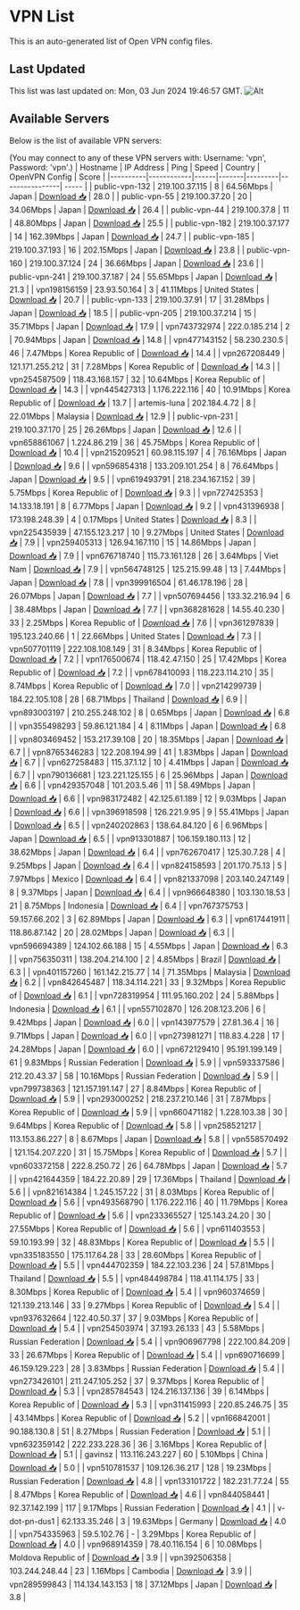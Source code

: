 # VPN List

This is an auto-generated list of Open VPN config files.

## Last Updated

This list was last updated on: Mon, 03 Jun 2024 19:46:57 GMT.
![Alt](https://repobeats.axiom.co/api/embed/186b98318ef1479477931607c1ad7d823f12451f.svg "Repobeats analytics image")

## Available Servers

Below is the list of available VPN servers:

(You may connect to any of these VPN servers with: Username: 'vpn', Password: 'vpn'.)
| Hostname | IP Address | Ping | Speed | Country | OpenVPN Config | Score |
|----------|------------|------|-------|---------|----------------| ----- |
| public-vpn-132 | 219.100.37.115 | 8 | 64.56Mbps | Japan | [Download 📥](./configs/server_0_JP.ovpn) | 28.0 |
| public-vpn-55 | 219.100.37.20 | 20 | 34.06Mbps | Japan | [Download 📥](./configs/server_1_JP.ovpn) | 26.4 |
| public-vpn-44 | 219.100.37.8 | 11 | 48.80Mbps | Japan | [Download 📥](./configs/server_2_JP.ovpn) | 25.5 |
| public-vpn-182 | 219.100.37.177 | 14 | 162.39Mbps | Japan | [Download 📥](./configs/server_3_JP.ovpn) | 24.7 |
| public-vpn-185 | 219.100.37.193 | 16 | 202.15Mbps | Japan | [Download 📥](./configs/server_4_JP.ovpn) | 23.8 |
| public-vpn-160 | 219.100.37.124 | 24 | 36.66Mbps | Japan | [Download 📥](./configs/server_5_JP.ovpn) | 23.6 |
| public-vpn-241 | 219.100.37.187 | 24 | 55.65Mbps | Japan | [Download 📥](./configs/server_6_JP.ovpn) | 21.3 |
| vpn198156159 | 23.93.50.164 | 3 | 41.11Mbps | United States | [Download 📥](./configs/server_7_US.ovpn) | 20.7 |
| public-vpn-133 | 219.100.37.91 | 17 | 31.28Mbps | Japan | [Download 📥](./configs/server_8_JP.ovpn) | 18.5 |
| public-vpn-205 | 219.100.37.214 | 15 | 35.71Mbps | Japan | [Download 📥](./configs/server_9_JP.ovpn) | 17.9 |
| vpn743732974 | 222.0.185.214 | 2 | 70.94Mbps | Japan | [Download 📥](./configs/server_10_JP.ovpn) | 14.8 |
| vpn477143152 | 58.230.230.5 | 46 | 7.47Mbps | Korea Republic of | [Download 📥](./configs/server_11_KR.ovpn) | 14.4 |
| vpn267208449 | 121.171.255.212 | 31 | 7.28Mbps | Korea Republic of | [Download 📥](./configs/server_12_KR.ovpn) | 14.3 |
| vpn254587509 | 118.43.168.157 | 32 | 10.64Mbps | Korea Republic of | [Download 📥](./configs/server_13_KR.ovpn) | 14.3 |
| vpn445427313 | 1.176.222.116 | 40 | 10.91Mbps | Korea Republic of | [Download 📥](./configs/server_14_KR.ovpn) | 13.7 |
| artemis-luna | 202.184.4.72 | 8 | 22.01Mbps | Malaysia | [Download 📥](./configs/server_15_MY.ovpn) | 12.9 |
| public-vpn-231 | 219.100.37.170 | 25 | 26.26Mbps | Japan | [Download 📥](./configs/server_16_JP.ovpn) | 12.6 |
| vpn658861067 | 1.224.86.219 | 36 | 45.75Mbps | Korea Republic of | [Download 📥](./configs/server_17_KR.ovpn) | 10.4 |
| vpn215209521 | 60.98.115.197 | 4 | 76.16Mbps | Japan | [Download 📥](./configs/server_18_JP.ovpn) | 9.6 |
| vpn596854318 | 133.209.101.254 | 8 | 76.64Mbps | Japan | [Download 📥](./configs/server_19_JP.ovpn) | 9.5 |
| vpn619493791 | 218.234.167.152 | 39 | 5.75Mbps | Korea Republic of | [Download 📥](./configs/server_20_KR.ovpn) | 9.3 |
| vpn727425353 | 14.133.18.191 | 8 | 6.77Mbps | Japan | [Download 📥](./configs/server_21_JP.ovpn) | 9.2 |
| vpn431396938 | 173.198.248.39 | 4 | 0.17Mbps | United States | [Download 📥](./configs/server_22_US.ovpn) | 8.3 |
| vpn225435939 | 47.155.123.217 | 10 | 9.27Mbps | United States | [Download 📥](./configs/server_23_US.ovpn) | 7.9 |
| vpn259405313 | 126.94.167.110 | 15 | 14.86Mbps | Japan | [Download 📥](./configs/server_24_JP.ovpn) | 7.9 |
| vpn676718740 | 115.73.161.128 | 26 | 3.64Mbps | Viet Nam | [Download 📥](./configs/server_25_VN.ovpn) | 7.9 |
| vpn564748125 | 125.215.99.48 | 13 | 7.44Mbps | Japan | [Download 📥](./configs/server_26_JP.ovpn) | 7.8 |
| vpn399916504 | 61.46.178.196 | 28 | 26.07Mbps | Japan | [Download 📥](./configs/server_27_JP.ovpn) | 7.7 |
| vpn507694456 | 133.32.216.94 | 6 | 38.48Mbps | Japan | [Download 📥](./configs/server_28_JP.ovpn) | 7.7 |
| vpn368281628 | 14.55.40.230 | 33 | 2.25Mbps | Korea Republic of | [Download 📥](./configs/server_29_KR.ovpn) | 7.6 |
| vpn361297839 | 195.123.240.66 | 1 | 22.66Mbps | United States | [Download 📥](./configs/server_30_US.ovpn) | 7.3 |
| vpn507701119 | 222.108.108.149 | 31 | 8.34Mbps | Korea Republic of | [Download 📥](./configs/server_31_KR.ovpn) | 7.2 |
| vpn176500674 | 118.42.47.150 | 25 | 17.42Mbps | Korea Republic of | [Download 📥](./configs/server_32_KR.ovpn) | 7.2 |
| vpn678410093 | 118.223.114.210 | 35 | 8.74Mbps | Korea Republic of | [Download 📥](./configs/server_33_KR.ovpn) | 7.0 |
| vpn214299739 | 184.22.105.108 | 28 | 68.71Mbps | Thailand | [Download 📥](./configs/server_34_TH.ovpn) | 6.9 |
| vpn893003197 | 210.255.248.102 | 8 | 0.65Mbps | Japan | [Download 📥](./configs/server_35_JP.ovpn) | 6.8 |
| vpn355498293 | 59.86.121.184 | 4 | 8.11Mbps | Japan | [Download 📥](./configs/server_36_JP.ovpn) | 6.8 |
| vpn803469452 | 153.217.39.108 | 20 | 18.35Mbps | Japan | [Download 📥](./configs/server_37_JP.ovpn) | 6.7 |
| vpn8765346283 | 122.208.194.99 | 41 | 1.83Mbps | Japan | [Download 📥](./configs/server_38_JP.ovpn) | 6.7 |
| vpn627258483 | 115.37.1.12 | 10 | 4.41Mbps | Japan | [Download 📥](./configs/server_39_JP.ovpn) | 6.7 |
| vpn790136681 | 123.221.125.155 | 6 | 25.96Mbps | Japan | [Download 📥](./configs/server_40_JP.ovpn) | 6.6 |
| vpn429357048 | 101.203.5.46 | 11 | 58.49Mbps | Japan | [Download 📥](./configs/server_41_JP.ovpn) | 6.6 |
| vpn983172482 | 42.125.61.189 | 12 | 9.03Mbps | Japan | [Download 📥](./configs/server_42_JP.ovpn) | 6.6 |
| vpn396918598 | 126.221.9.95 | 9 | 55.41Mbps | Japan | [Download 📥](./configs/server_43_JP.ovpn) | 6.5 |
| vpn240202863 | 138.64.84.120 | 6 | 6.96Mbps | Japan | [Download 📥](./configs/server_44_JP.ovpn) | 6.5 |
| vpn913301887 | 106.159.180.113 | 12 | 38.62Mbps | Japan | [Download 📥](./configs/server_45_JP.ovpn) | 6.4 |
| vpn762670417 | 125.30.7.28 | 4 | 9.25Mbps | Japan | [Download 📥](./configs/server_46_JP.ovpn) | 6.4 |
| vpn824158593 | 201.170.75.13 | 5 | 7.97Mbps | Mexico | [Download 📥](./configs/server_47_MX.ovpn) | 6.4 |
| vpn821337098 | 203.140.247.149 | 8 | 9.37Mbps | Japan | [Download 📥](./configs/server_48_JP.ovpn) | 6.4 |
| vpn966648380 | 103.130.18.53 | 21 | 8.75Mbps | Indonesia | [Download 📥](./configs/server_49_ID.ovpn) | 6.4 |
| vpn767375753 | 59.157.66.202 | 3 | 62.89Mbps | Japan | [Download 📥](./configs/server_50_JP.ovpn) | 6.3 |
| vpn617441911 | 118.86.87.142 | 20 | 28.02Mbps | Japan | [Download 📥](./configs/server_51_JP.ovpn) | 6.3 |
| vpn596694389 | 124.102.66.188 | 15 | 4.55Mbps | Japan | [Download 📥](./configs/server_52_JP.ovpn) | 6.3 |
| vpn756350311 | 138.204.214.100 | 2 | 4.85Mbps | Brazil | [Download 📥](./configs/server_53_BR.ovpn) | 6.3 |
| vpn401157260 | 161.142.215.77 | 14 | 71.35Mbps | Malaysia | [Download 📥](./configs/server_54_MY.ovpn) | 6.2 |
| vpn842645487 | 118.34.114.221 | 33 | 9.32Mbps | Korea Republic of | [Download 📥](./configs/server_55_KR.ovpn) | 6.1 |
| vpn728319954 | 111.95.160.202 | 24 | 5.88Mbps | Indonesia | [Download 📥](./configs/server_56_ID.ovpn) | 6.1 |
| vpn557102870 | 126.208.123.206 | 6 | 9.42Mbps | Japan | [Download 📥](./configs/server_57_JP.ovpn) | 6.0 |
| vpn143977579 | 27.81.36.4 | 16 | 9.71Mbps | Japan | [Download 📥](./configs/server_58_JP.ovpn) | 6.0 |
| vpn273981271 | 118.83.4.228 | 17 | 24.28Mbps | Japan | [Download 📥](./configs/server_59_JP.ovpn) | 6.0 |
| vpn672129410 | 95.191.199.149 | 61 | 9.83Mbps | Russian Federation | [Download 📥](./configs/server_60_RU.ovpn) | 5.9 |
| vpn593337586 | 212.20.43.37 | 58 | 10.16Mbps | Russian Federation | [Download 📥](./configs/server_61_RU.ovpn) | 5.9 |
| vpn799738363 | 121.157.191.147 | 27 | 8.84Mbps | Korea Republic of | [Download 📥](./configs/server_62_KR.ovpn) | 5.9 |
| vpn293000252 | 218.237.210.146 | 31 | 7.87Mbps | Korea Republic of | [Download 📥](./configs/server_63_KR.ovpn) | 5.9 |
| vpn660471182 | 1.228.103.38 | 30 | 9.64Mbps | Korea Republic of | [Download 📥](./configs/server_64_KR.ovpn) | 5.8 |
| vpn258521217 | 113.153.86.227 | 8 | 8.67Mbps | Japan | [Download 📥](./configs/server_65_JP.ovpn) | 5.8 |
| vpn558570492 | 121.154.207.220 | 31 | 15.75Mbps | Korea Republic of | [Download 📥](./configs/server_66_KR.ovpn) | 5.7 |
| vpn603372158 | 222.8.250.72 | 26 | 64.78Mbps | Japan | [Download 📥](./configs/server_67_JP.ovpn) | 5.7 |
| vpn421644359 | 184.22.20.89 | 29 | 17.36Mbps | Thailand | [Download 📥](./configs/server_68_TH.ovpn) | 5.6 |
| vpn821614384 | 1.245.157.22 | 31 | 8.03Mbps | Korea Republic of | [Download 📥](./configs/server_69_KR.ovpn) | 5.6 |
| vpn493568790 | 1.176.222.116 | 40 | 11.79Mbps | Korea Republic of | [Download 📥](./configs/server_70_KR.ovpn) | 5.6 |
| vpn233365527 | 125.143.24.20 | 30 | 27.55Mbps | Korea Republic of | [Download 📥](./configs/server_71_KR.ovpn) | 5.6 |
| vpn611403553 | 59.10.193.99 | 32 | 48.83Mbps | Korea Republic of | [Download 📥](./configs/server_72_KR.ovpn) | 5.5 |
| vpn335183550 | 175.117.64.28 | 33 | 28.60Mbps | Korea Republic of | [Download 📥](./configs/server_73_KR.ovpn) | 5.5 |
| vpn444702359 | 184.22.103.236 | 24 | 57.81Mbps | Thailand | [Download 📥](./configs/server_74_TH.ovpn) | 5.5 |
| vpn484498784 | 118.41.114.175 | 33 | 8.30Mbps | Korea Republic of | [Download 📥](./configs/server_75_KR.ovpn) | 5.4 |
| vpn960374659 | 121.139.213.146 | 33 | 9.27Mbps | Korea Republic of | [Download 📥](./configs/server_76_KR.ovpn) | 5.4 |
| vpn937632664 | 122.40.50.37 | 37 | 9.03Mbps | Korea Republic of | [Download 📥](./configs/server_77_KR.ovpn) | 5.4 |
| vpn254503974 | 37.193.26.133 | 43 | 5.58Mbps | Russian Federation | [Download 📥](./configs/server_78_RU.ovpn) | 5.4 |
| vpn906967798 | 222.100.84.209 | 33 | 26.67Mbps | Korea Republic of | [Download 📥](./configs/server_79_KR.ovpn) | 5.4 |
| vpn690716699 | 46.159.129.223 | 28 | 3.83Mbps | Russian Federation | [Download 📥](./configs/server_80_RU.ovpn) | 5.4 |
| vpn273426101 | 211.247.105.252 | 37 | 9.37Mbps | Korea Republic of | [Download 📥](./configs/server_81_KR.ovpn) | 5.3 |
| vpn285784543 | 124.216.137.136 | 39 | 6.14Mbps | Korea Republic of | [Download 📥](./configs/server_82_KR.ovpn) | 5.3 |
| vpn311415993 | 220.85.246.75 | 35 | 43.14Mbps | Korea Republic of | [Download 📥](./configs/server_83_KR.ovpn) | 5.2 |
| vpn166842001 | 90.188.130.8 | 51 | 8.27Mbps | Russian Federation | [Download 📥](./configs/server_84_RU.ovpn) | 5.1 |
| vpn632359142 | 222.233.228.36 | 36 | 3.16Mbps | Korea Republic of | [Download 📥](./configs/server_85_KR.ovpn) | 5.1 |
| gavinsz | 113.116.243.227 | 60 | 5.10Mbps | China | [Download 📥](./configs/server_86_CN.ovpn) | 5.0 |
| vpn510781537 | 109.126.36.217 | 128 | 19.23Mbps | Russian Federation | [Download 📥](./configs/server_87_RU.ovpn) | 4.8 |
| vpn133101722 | 182.231.77.24 | 55 | 8.47Mbps | Korea Republic of | [Download 📥](./configs/server_88_KR.ovpn) | 4.6 |
| vpn844058441 | 92.37.142.199 | 117 | 9.17Mbps | Russian Federation | [Download 📥](./configs/server_89_RU.ovpn) | 4.1 |
| v-dot-pn-dus1 | 62.133.35.246 | 3 | 19.63Mbps | Germany | [Download 📥](./configs/server_90_DE.ovpn) | 4.0 |
| vpn754335963 | 59.5.102.76 | - | 3.29Mbps | Korea Republic of | [Download 📥](./configs/server_91_KR.ovpn) | 4.0 |
| vpn968914359 | 78.40.116.154 | 6 | 10.08Mbps | Moldova Republic of | [Download 📥](./configs/server_92_MD.ovpn) | 3.9 |
| vpn392506358 | 103.244.248.44 | 23 | 1.16Mbps | Cambodia | [Download 📥](./configs/server_93_KH.ovpn) | 3.9 |
| vpn289599843 | 114.134.143.153 | 18 | 37.12Mbps | Japan | [Download 📥](./configs/server_94_JP.ovpn) | 3.8 |
